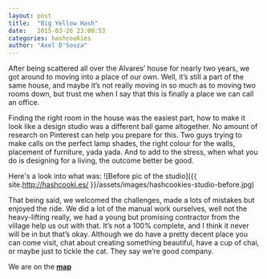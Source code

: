 ```yaml
---
layout: post
title:  "Big Yellow Hash"
date:   2015-03-26 23:00:53
categories: hashcookies
author: "Axel D'Souza"
---
```


After being scattered all over the Alvares’ house for nearly two years, we got around to moving into a place of our own. Well, it’s still a part of the same house, and maybe it’s not really moving in so much as to moving two rooms down, but trust me when I say that this is finally a place we can call an office. 

Finding the right room in the house was the easiest part, how to make it look like a design studio was a different ball game altogether. No amount of research on Pinterest can help you prepare for this. Two guys trying to make calls on the perfect lamp shades, the right colour for the walls, placement of furniture, yada yada. And to add to the stress, when what you do is designing for a living, the outcome better be good. 

Here's a look into what was:
![Before pic of the studio]({{ site.http://hashcooki.es/ }}/assets/images/hashcookies-studio-before.jpg)

That being said, we welcomed the challenges, made a lots of mistakes but enjoyed the ride. We did a lot of the manual work ourselves, well not the heavy-lifting really, we had a young but promising contractor from the village help us out with that. It’s not a 100% complete, and I think it never will be in but that’s okay. Although we do have a pretty decent place you can come visit, chat about creating something beautiful,  have a cup of chai, or maybe just to tickle the cat. They say we’re good company.

We are on the [**map**](https://www.google.co.in/maps/place/Hash+Cookies/@15.567541,73.782771,18z/data=!3m1!4b1!4m2!3m1!1s0x0000000000000000:0xee3ecec85417a514)
